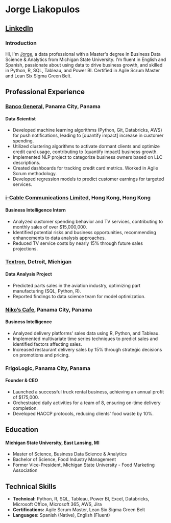 # Jorge Liakopulos

## [LinkedIn](https://www.linkedin.com/in/jorge-liakopulos/)

### Introduction
Hi, I'm [Jorge](https://www.linkedin.com/in/jorge-liakopulos/), a data professional with a Master's degree in Business Data Science & Analytics from Michigan State University. I'm fluent in English and Spanish, passionate about using data to drive business growth, and skilled in Python, R, SQL, Tableau, and Power BI. Certified in Agile Scrum Master and Lean Six Sigma Green Belt.

## Professional Experience

### [Banco General](https://www.bgeneral.com), Panama City, Panama
#### Data Scientist
- Developed machine learning algorithms (Python, Git, Databricks, AWS) for push notifications, leading to [quantify impact] increase in customer spending.
- Utilized clustering algorithms to activate dormant clients and optimize credit card usage, contributing to [quantify impact] business growth.
- Implemented NLP project to categorize business owners based on LLC descriptions.
- Created dashboards for tracking credit card metrics. Worked in Agile Scrum methodology.
- Developed regression models to predict customer earnings for targeted services.

### [i-Cable Communications Limited](https://www.i-cablecomm.com/en/home), Hong Kong, Hong Kong
#### Business Intelligence Intern
- Analyzed customer spending behavior and TV services, contributing to monthly sales of over $15,000,000.
- Identified potential risks and business opportunities, recommending enhancements to data analysis approaches.
- Reduced TV service costs by nearly 15% through future sales projections.

### [Textron](https://www.textron.com), Detroit, Michigan
#### Data Analysis Project
- Predicted parts sales in the aviation industry, optimizing part manufacturing (SQL, Python, R).
- Reported findings to data science team for model optimization.

### [Niko’s Cafe](https://nikoscafe.com), Panama City, Panama
#### Business Intelligence
- Analyzed delivery platforms' sales data using R, Python, and Tableau.
- Implemented multivariate time series techniques to predict sales and identified factors affecting sales.
- Increased restaurant delivery sales by 15% through strategic decisions on promotions and pricing.

### FrigoLogic, Panama City, Panama
#### Founder & CEO
- Launched a successful truck rental business, achieving an annual profit of $175,000.
- Orchestrated daily activities for a team of 8, ensuring on-time delivery completion.
- Developed HACCP protocols, reducing clients' food waste by 10%.

## Education
#### Michigan State University, East Lansing, MI
- Master of Science, Business Data Science & Analytics
- Bachelor of Science, Food Industry Management
- Former Vice-President, Michigan State University - Food Marketing Association

## Technical Skills
- **Technical:** Python, R, SQL, Tableau, Power BI, Excel, Databricks, Microsoft Office, Microsoft 365, AWS, Jira
- **Certifications:** Agile Scrum Master, Lean Six Sigma Green Belt
- **Languages:** Spanish (Native), English (Fluent)
